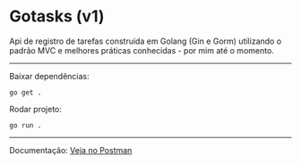 # Gotasks (v1)

Api de registro de tarefas construída em Golang (Gin e Gorm) utilizando o padrão MVC e melhores práticas conhecidas - por mim até o momento.

-----

Baixar dependências:
```
go get .
```
Rodar projeto:
```
go run .
```

-----

Documentação:
[Veja no Postman](https://documenter.getpostman.com/view/10917773/UV5WCHQw)
